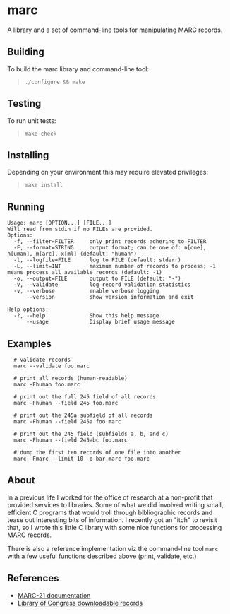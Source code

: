 # marc

A library and a set of command-line tools for manipulating MARC records.

## Building
To build the marc library and command-line tool:
> `./configure && make`

## Testing
To run unit tests:
> `make check`

## Installing
Depending on your environment this may require elevated privileges:
> `make install`

## Running
```
Usage: marc [OPTION...] [FILE...]
Will read from stdin if no FILEs are provided.
Options:
  -f, --filter=FILTER     only print records adhering to FILTER
  -F, --format=STRING     output format; can be one of: n[one], h[uman], m[arc], x[ml] (default: "human")
  -l, --logfile=FILE      log to FILE (default: stderr)
  -L, --limit=INT         maximum number of records to process; -1 means process all available records (default: -1)
  -o, --output=FILE       output to FILE (default: "-")
  -V, --validate          log record validation statistics
  -v, --verbose           enable verbose logging
      --version           show version information and exit

Help options:
  -?, --help              Show this help message
      --usage             Display brief usage message
```

## Examples
```
  # validate records
  marc --validate foo.marc

  # print all records (human-readable)
  marc -Fhuman foo.marc

  # print out the full 245 field of all records
  marc -Fhuman --field 245 foo.marc

  # print out the 245a subfield of all records
  marc -Fhuman --field 245a foo.marc

  # print out the 245 field (subfields a, b, and c)
  marc -Fhuman --field 245abc foo.marc

  # dump the first ten records of one file into another
  marc -Fmarc --limit 10 -o bar.marc foo.marc
```

## About
In a previous life I worked for the office of research at a non-profit that
provided services to libraries. Some of what we did involved writing small,
efficient C programs that would troll through bibliographic records and tease
out interesting bits of information. I recently got an "itch" to revisit that,
so I wrote this little C library with some nice functions for processing MARC
records.

There is also a reference implementation viz the command-line tool `marc` with a
few useful functions described above (print, validate, etc.)

## References
* [MARC-21 documentation](http://www.loc.gov/marc/bibliographic/)
* [Library of Congress downloadable records](http://www.loc.gov/marc/bibliographic/)
